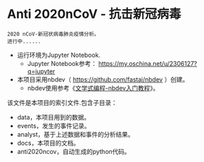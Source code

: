 # Anti 2020nCoV - 抗击新冠病毒

```
2020 nCoV-新冠状病毒肺炎疫情分析。
进行中......
```

- 运行环境为Jupyter Notebook.
  - Jupyter Notebook参考： https://my.oschina.net/u/2306127?q=jupyter
- 本项目采用nbdev（ https://github.com/fastai/nbdev ）创建。
  - nbdev使用参考《[文学式编程-nbdev入门教程](https://my.oschina.net/u/2306127/blog/3163740)》。

该文件是本项目的索引文件.包含子目录：

- data，本项目用到的数据。
- events，发生的事件记录。
- analyst，基于上述数据和事件的分析结果。
- docs，本项目的文档。
- anti2020ncov，自动生成的python代码。